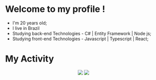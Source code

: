 # Welcome to my profile !
- I'm 20 years old;
- I live in Brazil
-  Studying back-end Technologies - C# | Entity Framework | Node js;
-  Studying front-end Technologies - Javascript | Typescript | React;
# My Activity
<p align="center">
 <img src='https://streak-stats.demolab.com?user=GabrielFogo&theme=darcula&hide_border=false&mode=weekly&card_width=500'/>
 <img src="https://github-readme-stats.vercel.app/api/top-langs/?username=GabrielFogo&layout=donut&bg_color=161b22&border_color=393f48&theme=merko&card_width=950&langs_count=5"/>
</p>
